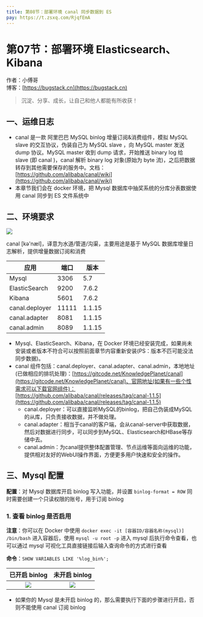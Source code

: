 ```yaml
---
title: 第08节：部署环境 canal 同步数据到 ES
pay: https://t.zsxq.com/RjqfEmA
---
```


# 第07节：部署环境 Elasticsearch、Kibana

作者：小傅哥
<br/>博客：[https://bugstack.cn](https://bugstack.cn)

>沉淀、分享、成长，让自己和他人都能有所收获！

## 一、运维日志

- canal 是一款 阿里巴巴 MySQL binlog 增量订阅&消费组件，模拟 MySQL slave 的交互协议，伪装自己为 MySQL slave ，向 MySQL master 发送dump 协议。MySQL master 收到 dump 请求，开始推送 binary log 给 slave (即 canal )，canal 解析 binary log 对象(原始为 byte 流)，之后把数据转存到其他需要保存的服务中。文档：[https://github.com/alibaba/canal/wiki](https://github.com/alibaba/canal/wiki)
- 本章节我们会在 docker 环境，把 Mysql 数据库中抽奖系统的分库分表数据使用 canal 同步到 ES 文件系统中

## 二、环境要求

![](/images/article/project/lottery/Part-5/8-01.png)

canal [kə'næl]，译意为水道/管道/沟渠，主要用途是基于 MySQL 数据库增量日志解析，提供增量数据订阅和消费

| 应用           | 端口  | 版本   |
| -------------- | ----- | ------ |
| Mysql          | 3306  | 5.7    |
| ElasticSearch  | 9200  | 7.6.2  |
| Kibana         | 5601  | 7.6.2  |
| canal.deployer | 11111 | 1.1.15 |
| canal.adapter  | 8081  | 1.1.15 |
| canal.admin    | 8089  | 1.1.15 |

- Mysql、ElasticSearch、Kibana，在 Docker 环境已经安装完成，如果尚未安装或者版本不符合可以按照前面章节内容重新安装(PS：版本不匹可能没法同步数据)。
- canal 组件包括：canal.deployer、canal.adapter、canal.admin，本地地址(已做相应的排坑处理)：[https://gitcode.net/KnowledgePlanet/canal](https://gitcode.net/KnowledgePlanet/canal)、官网地址(如果有一些个性需求可以下载官网组件)：[https://github.com/alibaba/canal/releases/tag/canal-1.1.5](https://github.com/alibaba/canal/releases/tag/canal-1.1.5)
  - canal.deployer：可以直接监听MySQL的binlog，把自己伪装成MySQL的从库，只负责接收数据，并不做处理。
  - canal.adapter：相当于canal的客户端，会从canal-server中获取数据，然后对数据进行同步，可以同步到MySQL、Elasticsearch和HBase等存储中去。
  - canal.admin：为canal提供整体配置管理、节点运维等面向运维的功能，提供相对友好的WebUI操作界面，方便更多用户快速和安全的操作。

## 三、Mysql 配置

**配置**：对 Mysql 数据库开启 binlog 写入功能，并设置 `binlog-format = ROW` 同时需要创建一个只读权限的账号，用于订阅 binlog

### 1. 查看 binlog 是否启用

**注意**：你可以在 Docker 中使用 `docker exec -it [容器ID/容器名称(mysql)] /bin/bash` 进入容器后，使用 `mysql -u root -p` 进入 mysql 后执行命令查看，也可以通过 mysql 可视化工具直接链接后输入查询命令的方式进行查看

**命令**：`SHOW VARIABLES LIKE '%log_bin%';`

|   已开启 binlog   |  未开启 binlog    |
| :----: | :----: |
| ![](/images/article/project/lottery/Part-5/8-02.png) |  ![](/images/article/project/lottery/Part-5/8-03.png)  |

- 如果你的 Mysql 是未开启 binlog 的，那么需要执行下面的步骤进行开启，否则不能使用 canal 订阅 binlog